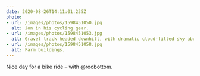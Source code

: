 ```yaml
---
date: 2020-08-26T14:11:01.235Z
photo:
- url: /images/photos/1598451050.jpg
  alt: Jon in his cycling gear.
- url: /images/photos/1598451053.jpg
  alt: Gravel track headed downhill, with dramatic cloud-filled sky above.
- url: /images/photos/1598451058.jpg
  alt: Farm buildings.
---
```

Nice day for a bike ride – with @roobottom.
